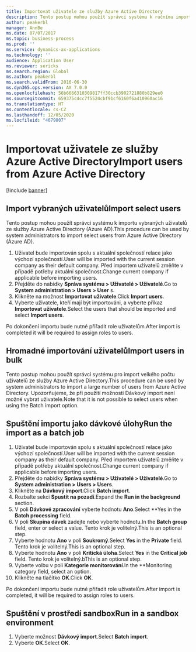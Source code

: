 ```yaml
---
title: Importovat uživatele ze služby Azure Active Directory
description: Tento postup mohou použít správci systému k ručnímu importu vybraných uživatelů nebo k importu velkého počtu uživatelů ze služby Azure Active Directory.
author: peakerbl
manager: AnnBe
ms.date: 07/07/2017
ms.topic: business-process
ms.prod: ''
ms.service: dynamics-ax-applications
ms.technology: ''
audience: Application User
ms.reviewer: sericks
ms.search.region: Global
ms.author: peakerbl
ms.search.validFrom: 2016-06-30
ms.dyn365.ops.version: AX 7.0.0
ms.openlocfilehash: 56b6666310309817ff30ccb3902721880b829ee0
ms.sourcegitcommit: 659375c4cc7f5524cbf91cf6160f6a410960ac16
ms.translationtype: HT
ms.contentlocale: cs-CZ
ms.lasthandoff: 12/05/2020
ms.locfileid: "4679807"
---
```

# <a name="import-users-from-azure-active-directory"></a><span data-ttu-id="87510-103">Importovat uživatele ze služby Azure Active Directory</span><span class="sxs-lookup"><span data-stu-id="87510-103">Import users from Azure Active Directory</span></span>

[!include [banner](../../includes/banner.md)]

## <a name="import-select-users"></a><span data-ttu-id="87510-104">Import vybraných uživatelů</span><span class="sxs-lookup"><span data-stu-id="87510-104">Import select users</span></span>

<span data-ttu-id="87510-105">Tento postup mohou použít správci systému k importu vybraných uživatelů ze služby Azure Active Directory (Azure AD).</span><span class="sxs-lookup"><span data-stu-id="87510-105">This procedure can be used by system administrators to import select users from Azure Active Directory (Azure AD).</span></span>

1. <span data-ttu-id="87510-106">Uživatel bude importován spolu s aktuální společností relace jako výchozí společností.</span><span class="sxs-lookup"><span data-stu-id="87510-106">User will be imported with the current session company as their default company.</span></span> <span data-ttu-id="87510-107">Před importem uživatelů změňte v případě potřeby aktuální společnost.</span><span class="sxs-lookup"><span data-stu-id="87510-107">Change current company if applicable before importing users.</span></span>
2. <span data-ttu-id="87510-108">Přejděte do nabídky **Správa systému > Uživatelé > Uživatelé**.</span><span class="sxs-lookup"><span data-stu-id="87510-108">Go to **System administration > Users > User** s.</span></span>
3. <span data-ttu-id="87510-109">Klikněte na možnost **Importovat uživatele**.</span><span class="sxs-lookup"><span data-stu-id="87510-109">Click **Import users**.</span></span>
4. <span data-ttu-id="87510-110">Vyberte uživatele, kteří mají být importováni, a vyberte příkaz **Importovat uživatele**.</span><span class="sxs-lookup"><span data-stu-id="87510-110">Select the users that should be imported and select **Import users**.</span></span>

<span data-ttu-id="87510-111">Po dokončení importu bude nutné přiřadit role uživatelům.</span><span class="sxs-lookup"><span data-stu-id="87510-111">After import is completed it will be required to assign roles to users.</span></span>

## <a name="import-users-in-bulk"></a><span data-ttu-id="87510-112">Hromadné importování uživatelů</span><span class="sxs-lookup"><span data-stu-id="87510-112">Import users in bulk</span></span>

<span data-ttu-id="87510-113">Tento postup mohou použít správci systému pro import velkého počtu uživatelů ze služby Azure Active Directory.</span><span class="sxs-lookup"><span data-stu-id="87510-113">This procedure can be used by system administrators to import a large number of users from Azure Active Directory.</span></span>
<span data-ttu-id="87510-114">Upozorňujeme, že při použití možnosti Dávkový import není možné vybrat uživatele.</span><span class="sxs-lookup"><span data-stu-id="87510-114">Note that it is not possible to select users when using the Batch import option.</span></span>

## <a name="run-the-import-as-a-batch-job"></a><span data-ttu-id="87510-115">Spuštění importu jako dávkové úlohy</span><span class="sxs-lookup"><span data-stu-id="87510-115">Run the import as a batch job</span></span>
1. <span data-ttu-id="87510-116">Uživatel bude importován spolu s aktuální společností relace jako výchozí společností.</span><span class="sxs-lookup"><span data-stu-id="87510-116">User will be imported with the current session company as their default company.</span></span> <span data-ttu-id="87510-117">Před importem uživatelů změňte v případě potřeby aktuální společnost.</span><span class="sxs-lookup"><span data-stu-id="87510-117">Change current company if applicable before importing users.</span></span>
2. <span data-ttu-id="87510-118">Přejděte do nabídky **Správa systému > Uživatelé > Uživatelé**.</span><span class="sxs-lookup"><span data-stu-id="87510-118">Go to **System administration > Users > Users**.</span></span>
3. <span data-ttu-id="87510-119">Klikněte na **Dávkový import**.</span><span class="sxs-lookup"><span data-stu-id="87510-119">Click **Batch import**.</span></span>
4. <span data-ttu-id="87510-120">Rozbalte sekci **Spustit na pozadí**.</span><span class="sxs-lookup"><span data-stu-id="87510-120">Expand the **Run in the background** section.</span></span>
4. <span data-ttu-id="87510-121">V poli **Dávkové zpracování** vyberte hodnotu **Ano**.</span><span class="sxs-lookup"><span data-stu-id="87510-121">Select \*\*Yes in the **Batch processing** field.</span></span>
6. <span data-ttu-id="87510-122">V poli **Skupina dávek** zadejte nebo vyberte hodnotu.</span><span class="sxs-lookup"><span data-stu-id="87510-122">In the **Batch group** field, enter or select a value.</span></span> <span data-ttu-id="87510-123">Tento krok je volitelný.</span><span class="sxs-lookup"><span data-stu-id="87510-123">This is an optional step.</span></span>  
7. <span data-ttu-id="87510-124">Vyberte hodnotu **Ano** v poli **Soukromý**.</span><span class="sxs-lookup"><span data-stu-id="87510-124">Select **Yes** in the **Private** field.</span></span> <span data-ttu-id="87510-125">Tento krok je volitelný.</span><span class="sxs-lookup"><span data-stu-id="87510-125">This is an optional step.</span></span>  
8. <span data-ttu-id="87510-126">Vyberte hodnotu **Ano** v poli **Kritická úloha**.</span><span class="sxs-lookup"><span data-stu-id="87510-126">Select **Yes** in the **Critical job** field.</span></span> <span data-ttu-id="87510-127">Tento krok je volitelný.</span><span class="sxs-lookup"><span data-stu-id="87510-127">bThis is an optional step.</span></span>  
9. <span data-ttu-id="87510-128">Vyberte volbu v poli **Kategorie monitorování**.</span><span class="sxs-lookup"><span data-stu-id="87510-128">In the \*\*Monitoring category field, select an option.</span></span>
10. <span data-ttu-id="87510-129">Klikněte na tlačítko **OK**.</span><span class="sxs-lookup"><span data-stu-id="87510-129">Click **OK**.</span></span>

<span data-ttu-id="87510-130">Po dokončení importu bude nutné přiřadit role uživatelům.</span><span class="sxs-lookup"><span data-stu-id="87510-130">After import is completed, it will be required to assign roles to users.</span></span>

## <a name="run-in-a-sandbox-environment"></a><span data-ttu-id="87510-131">Spuštění v prostředí sandbox</span><span class="sxs-lookup"><span data-stu-id="87510-131">Run in a sandbox environment</span></span>
1. <span data-ttu-id="87510-132">Vyberte možnost **Dávkový import**.</span><span class="sxs-lookup"><span data-stu-id="87510-132">Select **Batch import**.</span></span>
2. <span data-ttu-id="87510-133">Vyberte **OK**.</span><span class="sxs-lookup"><span data-stu-id="87510-133">Select **OK**.</span></span>
